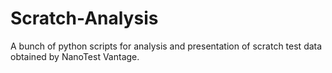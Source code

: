# Scratch-Analysis
A bunch of python scripts for analysis and presentation of scratch test data obtained by NanoTest Vantage.
